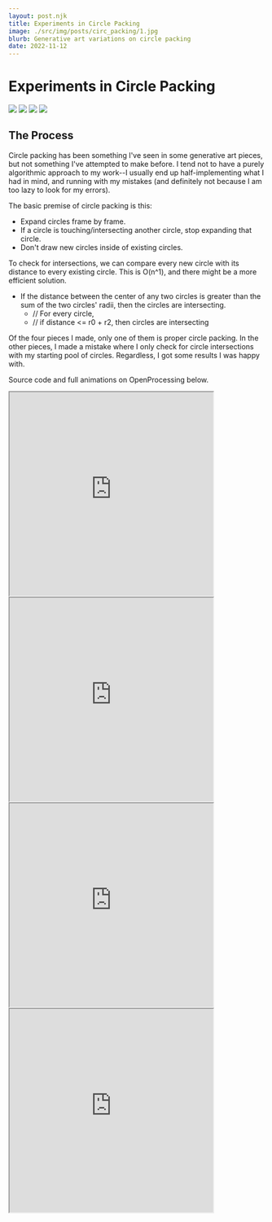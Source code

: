 ```yaml
---
layout: post.njk
title: Experiments in Circle Packing
image: ./src/img/posts/circ_packing/1.jpg
blurb: Generative art variations on circle packing
date: 2022-11-12
---
```

# Experiments in Circle Packing
<div picture-grid="2">
<img src="/img/posts/circ_packing/1.jpg"/>
<img src="/img/posts/circ_packing/2.jpg"/>
<img src="/img/posts/circ_packing/3.jpg"/>
<img src="/img/posts/circ_packing/4.jpg"/>
</div>

## The Process

Circle packing has been something I've seen in some generative art pieces, but not something I've attempted to make before. I tend not to have a purely algorithmic approach to my work--I usually end up half-implementing what I had in mind, 
and running with my mistakes (and definitely not because I am too lazy to look for my errors).

The basic premise of circle packing is this:
* Expand circles frame by frame.
* If a circle is touching/intersecting another circle, stop expanding that circle.
* Don't draw new circles inside of existing circles.

To check for intersections, we can compare every new circle with its distance to every existing circle. This is O(n^1),
and there might be a more efficient solution.
* If the distance between the center of any two circles is greater than the sum of the two circles' radii, then the circles are intersecting.
    * // For every circle,
    * // if distance <= r0 + r2, then circles are intersecting

Of the four pieces I made, only one of them is proper circle packing. In the other pieces, I made a mistake where I only check for circle intersections 
with my starting pool of circles. Regardless, I got some results I was happy with.

Source code and full animations on OpenProcessing below.

<iframe src="https://openprocessing.org/sketch/1734084/embed/" width="400" height="400"></iframe>

<iframe src="https://openprocessing.org/sketch/1734946/embed/" width="400" height="400"></iframe>

<iframe src="https://openprocessing.org/sketch/1734952/embed/" width="400" height="400"></iframe>

<iframe src="https://openprocessing.org/sketch/1736190/embed/" width="400" height="400"></iframe>